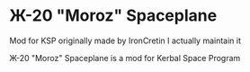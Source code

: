 # Ж-20 "Moroz" Spaceplane
Mod for KSP originally made by IronCretin
I actually maintain it

Ж-20 "Moroz" Spaceplane is a mod for Kerbal Space Program
